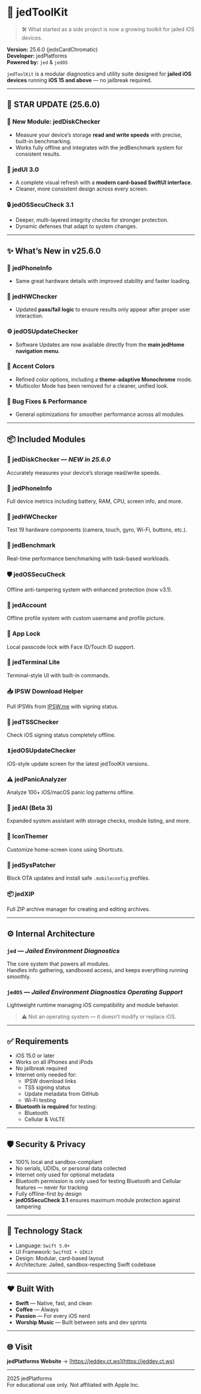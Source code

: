 # 🧰 jedToolKit

> 🛠️ What started as a side project is now a growing toolkit for jailed iOS devices.

**Version:** 25.6.0 (jedsCardChromatic)  
**Developer:** jedPlatforms  
**Powered by:** `jed` & `jedOS`

`jedToolKit` is a modular diagnostics and utility suite designed for **jailed iOS devices** running **iOS 15 and above** — no jailbreak required.

---

## 🌟 STAR UPDATE (25.6.0)

### 💾 **New Module: jedDiskChecker**

- Measure your device’s storage **read and write speeds** with precise, built-in benchmarking.  
- Works fully offline and integrates with the jedBenchmark system for consistent results.

### 🎨 **jedUI 3.0**

- A complete visual refresh with a **modern card-based SwiftUI interface**.  
- Cleaner, more consistent design across every screen.

### 🔒 **jedOSSecuCheck 3.1**

- Deeper, multi-layered integrity checks for stronger protection.  
- Dynamic defenses that adapt to system changes.

---

## ✨ What’s New in v25.6.0

### 📱 **jedPhoneInfo**

- Same great hardware details with improved stability and faster loading.

### 🔧 **jedHWChecker**

- Updated **pass/fail logic** to ensure results only appear after proper user interaction.

### ⚙️ **jedOSUpdateChecker**

- Software Updates are now available directly from the **main jedHome navigation menu**.

### 🎨 **Accent Colors**

- Refined color options, including a **theme-adaptive Monochrome** mode.  
- Multicolor Mode has been removed for a cleaner, unified look.

### 🐞 **Bug Fixes & Performance**

- General optimizations for smoother performance across all modules.

---

## 📦 Included Modules

### 💾 jedDiskChecker — *NEW in 25.6.0*  
Accurately measures your device’s storage read/write speeds.

### 📱 jedPhoneInfo  
Full device metrics including battery, RAM, CPU, screen info, and more.

### 🔧 jedHWChecker  
Test 19 hardware components (camera, touch, gyro, Wi-Fi, buttons, etc.).

### 🧪 jedBenchmark  
Real-time performance benchmarking with task-based workloads.

### 🛡️ jedOSSecuCheck  
Offline anti-tampering system with enhanced protection (now v3.1).

### 👤 jedAccount  
Offline profile system with custom username and profile picture.

### 🔐 App Lock  
Local passcode lock with Face ID/Touch ID support.

### 🧪 jedTerminal Lite  
Terminal-style UI with built-in commands.

### 📥 IPSW Download Helper  
Pull IPSWs from [IPSW.me](https://ipsw.me) with signing status.

### 🔎 jedTSSChecker  
Check iOS signing status completely offline.

### ⏫ jedOSUpdateChecker  
iOS-style update screen for the latest jedToolKit versions.

### ⚠️ jedPanicAnalyzer  
Analyze 100+ iOS/macOS panic log patterns offline.

### 🤖 jedAI (Beta 3)  
Expanded system assistant with storage checks, module listing, and more.

### 🎨 IconThemer  
Customize home-screen icons using Shortcuts.

### 🧩 jedSysPatcher  
Block OTA updates and install safe `.mobileconfig` profiles.

### 📦 jedXIP  
Full ZIP archive manager for creating and editing archives.

---

## ⚙️ Internal Architecture

### `jed` — *Jailed Environment Diagnostics*  
The core system that powers all modules.  
Handles info gathering, sandboxed access, and keeps everything running smoothly.

### `jedOS` — *Jailed Environment Diagnostics Operating Support*  
Lightweight runtime managing iOS compatibility and module behavior.  
> ⚠️ Not an operating system — it doesn’t modify or replace iOS.

---

## ✅ Requirements

- iOS 15.0 or later  
- Works on all iPhones and iPods  
- No jailbreak required  
- Internet only needed for:
  - IPSW download links  
  - TSS signing status  
  - Update metadata from GitHub  
  - Wi-Fi testing  
- **Bluetooth is required** for testing:
  - Bluetooth  
  - Cellular & VoLTE  

---

## 🛡️ Security & Privacy

- 100% local and sandbox-compliant  
- No serials, UDIDs, or personal data collected  
- Internet only used for optional metadata  
- Bluetooth permission is only used for testing Bluetooth and Cellular features — never for tracking  
- Fully offline-first by design  
- **jedOSSecuCheck 3.1** ensures maximum module protection against tampering  

---

## 🧪 Technology Stack

- Language: `Swift 5.0+`  
- UI Framework: `SwiftUI + UIKit`  
- Design: Modular, card-based layout  
- Architecture: Jailed, sandbox-respecting Swift codebase  

---

## ❤️ Built With

- **Swift** — Native, fast, and clean  
- **Coffee** — Always  
- **Passion** — For every iOS nerd  
- **Worship Music** — Built between sets and dev sprints  

---

## 🌐 Visit

**jedPlatforms Website** → [https://jeddev.ct.ws](https://jeddev.ct.ws)

---

2025 jedPlatforms  
For educational use only. Not affiliated with Apple Inc.
